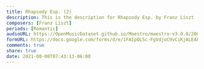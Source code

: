 ```yaml
---
title: Rhapsody Esp. (2)
description: This is the description for Rhapsody Esp. by Franz Liszt
composers: [Franz Liszt]
periods: [Romantic]
audioURL: https://OpenMusicDataset.github.io/Maestro/maestro-v3.0.0/2006/MIDI-Unprocessed_18_R1_2006_01-05_ORIG_MID--AUDIO_18_R1_2006_04_Track04_wav.midi
formURL: https://docs.google.com/forms/d/e/1FAIpQLSc-FgVdjoC9vCiKjALEAPviH5LM2G2oMvRdNO8pJEiFwMmwcA/viewform
comments: true
share: true
date: 2021-08-08T07:43:13-06:00
---
```

